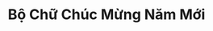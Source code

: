 ---
layout: "category-page"
title: "Bộ Chữ Chúc Mừng Năm Mới"
description: "Tải miễn phí file đồ hoạ vector Bộ Chữ Chúc Mừng Năm Mới png jpg pdf ai crd..."
permalink: "/category/bo-chu-chuc-mung-nam-moi/"
image: "/assets/images/affiliates.jpg"
color: "#121826"
---